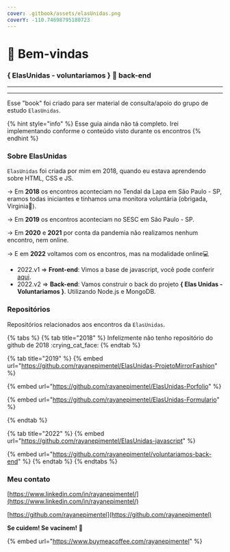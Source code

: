 ```yaml
---
cover: .gitbook/assets/elasUnidas.png
coverY: -110.74698795180723
---
```


# 🌱 Bem-vindas

### { ElasUnidas - voluntariamos } 🌱 back-end

***

***

Esse "book" foi criado para ser material de consulta/apoio do grupo de estudo `ElasUnidas`.

{% hint style="info" %}
Esse guia ainda não tá completo. Irei implementando conforme o conteúdo visto durante os encontros
{% endhint %}

### Sobre ElasUnidas

`ElasUnidas` foi criada por mim em 2018, quando eu estava aprendendo sobre HTML, CSS e JS.

\-> Em **2018** os encontros aconteciam no Tendal da Lapa em São Paulo - SP, eramos todas iniciantes e tinhamos uma monitora voluntária (obrigada, Virginia💟).&#x20;

\-> Em **2019** os encontros aconteciam no SESC em São Paulo - SP.&#x20;

\-> Em **2020** e **2021** por conta da pandemia não realizamos nenhum encontro, nem online.

\-> E em **2022** voltamos com os encontros, mas na modalidade online💻​

* 2022.v1 => **Front-end**: Vimos a base de javascript, você pode conferir [aqui](https://rayane-pimentel.gitbook.io/elasunidas-javascript/).
* 2022.v2 => **Back-end**: Vamos construir o back do projeto **{ Elas Unidas - Voluntariamos }**. Utilizando Node.js e MongoDB.



### Repositórios

Repositórios relacionados aos encontros da `ElasUnidas`.

{% tabs %}
{% tab title="2018" %}
Infelizmente não tenho repositório do github de 2018 :crying\_cat\_face:
{% endtab %}

{% tab title="2019" %}
{% embed url="https://github.com/rayanepimentel/ElasUnidas-ProjetoMirrorFashion" %}

{% embed url="https://github.com/rayanepimentel/ElasUnidas-Porfolio" %}

{% embed url="https://github.com/rayanepimentel/ElasUnidas-Formulario" %}


{% endtab %}

{% tab title="2022" %}
{% embed url="https://github.com/rayanepimentel/ElasUnidas-javascript" %}

{% embed url="https://github.com/rayanepimentel/voluntariamos-back-end" %}
{% endtab %}
{% endtabs %}

### Meu contato

[https://www.linkedin.com/in/rayanepimentel/](https://www.linkedin.com/in/rayanepimentel/)

[https://github.com/rayanepimentel](https://github.com/rayanepimentel)



**Se cuidem! Se vacinem!** :syringe:

{% embed url="https://www.buymeacoffee.com/rayanepimentel" %}
